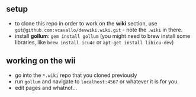 ## setup

- to clone this repo in order to work on the **wiki** section, use
`git@github.com:vcavallo/devwiki.wiki.git` - note the `.wiki` in there.
- install **gollum**: `gem install gollum` (you might need to brew install some
  libraries, like `brew install icu4c` or `apt-get install libicu-dev`)

## working on the wii

- go into the `*.wiki` repo that you cloned previously
- run `gollum` and navigate to `localhost:4567` or whatever it is for you.
- edit pages and whatnot...

